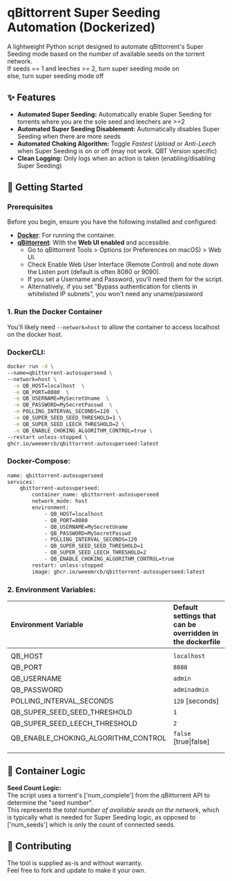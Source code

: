 # **qBittorrent Super Seeding Automation (Dockerized)**

A lightweight Python script designed to automate qBittorrent's Super Seeding mode based on the number of available seeds on the torrent network.  
If seeds \== 1 and leeches \>= 2, turn super seeding mode on  
else, turn super seeding mode off

## **✨ Features**

* **Automated Super Seeding:** Automatically enable Super Seeding for torrents where you are the sole seed and leechers are >=2  
* **Automated Super Seeding Disablement:** Automatically disables Super Seeding when there are more seeds  
* **Automated Choking Algorithm:** Toggle *Fastest Upload* or *Anti-Leech* when Super Seeding is on or off (may not work. QBT Version specific)  
* **Clean Logging:** Only logs when an action is taken (enabling/disabling Super Seeding)  

## **🚀 Getting Started**

### **Prerequisites**

Before you begin, ensure you have the following installed and configured:

* [**Docker**](https://www.docker.com/get-started): For running the container.  
* [**qBittorrent**](https://www.qbittorrent.org/): With the **Web UI enabled** and accessible.  
  * Go to qBittorrent Tools \> Options (or Preferences on macOS) \> Web UI.  
  * Check Enable Web User Interface (Remote Control) and note down the Listen port (default is often 8080 or 9090).  
  * If you set a Username and Password, you'll need them for the script.
  * Alternatively, if you set "Bypass authentication for clients in whitelisted IP subnets", you won't need any uname/password

### **1\. Run the Docker Container**

You'll likely need `--network=host` to allow the container to access localhost on the docker host.  

### **DockerCLI**:
```sh
docker run -d \
--name=qbittorrent-autosuperseed \
--network=host \
  -e QB_HOST=localhost  \
  -e QB_PORT=8080  \
  -e QB_USERNAME=MySecretUname  \
  -e QB_PASSWORD=MySecretPasswd  \
  -e POLLING_INTERVAL_SECONDS=120  \
  -e QB_SUPER_SEED_SEED_THRESHOLD=1 \
  -e QB_SUPER_SEED_LEECH_THRESHOLD=2 \
  -e QB_ENABLE_CHOKING_ALGORITHM_CONTROL=true \
--restart unless-stopped \
ghcr.io/weeemrcb/qbittorrent-autosuperseed:latest
```

### **Docker-Compose**:
```sh
name: qbittorrent-autosuperseed
services:
    qbittorrent-autosuperseed:
        container_name: qbittorrent-autosuperseed
        network_mode: host
        environment:
            - QB_HOST=localhost
            - QB_PORT=8080
            - QB_USERNAME=MySecretUname
            - QB_PASSWORD=MySecretPasswd
            - POLLING_INTERVAL_SECONDS=120
            - QB_SUPER_SEED_SEED_THRESHOLD=1
            - QB_SUPER_SEED_LEECH_THRESHOLD=2
            - QB_ENABLE_CHOKING_ALGORITHM_CONTROL=true
        restart: unless-stopped
        image: ghcr.io/weeemrcb/qbittorrent-autosuperseed:latest

```

### 2\. Environment Variables:

|  Environment Variable | Default settings that can be overridden in the dockerfile |
| :---- | :---- |
| | |
| QB_HOST  | `localhost` |
| QB_PORT | `8080` |
| QB_USERNAME    |`admin` |
| QB_PASSWORD    |`adminadmin` |
| POLLING_INTERVAL_SECONDS    | `120` [seconds] |
| QB_SUPER_SEED_SEED_THRESHOLD    | `1` |
| QB_SUPER_SEED_LEECH_THRESHOLD    | `2` |
| QB_ENABLE_CHOKING_ALGORITHM_CONTROL    | `false` [true\|false] |
| | |
| | |



## 🧠 **Container Logic**

**Seed Count Logic:**  
The script uses a torrent's \['num\_complete'\] from the qBittorrent API to determine the "seed number".  
This represents the *total number of available seeds on the network*, which is typically what is needed for Super Seeding logic, as opposed to \['num\_seeds'\] which is only the count of connected seeds.

## 📜 **Contributing**

The tool is supplied as-is and without warranty.  
Feel free to fork and update to make it your own.

